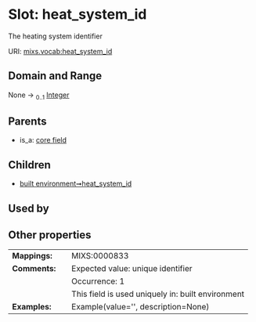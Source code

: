 
# Slot: heat_system_id


The heating system identifier

URI: [mixs.vocab:heat_system_id](https://w3id.org/mixs/vocab/heat_system_id)


## Domain and Range

None &#8594;  <sub>0..1</sub> [Integer](types/Integer.md)

## Parents

 *  is_a: [core field](core_field.md)

## Children

 *  [built environment➞heat_system_id](built_environment_heat_system_id.md)

## Used by


## Other properties

|  |  |  |
| --- | --- | --- |
| **Mappings:** | | MIXS:0000833 |
| **Comments:** | | Expected value: unique identifier |
|  | | Occurrence: 1 |
|  | | This field is used uniquely in: built environment |
| **Examples:** | | Example(value='', description=None) |

